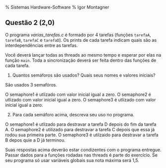 % Sistemas Hardware-Software
% Igor Montagner

## Questão 2 (2,0)

O programa *varias_tarefas.c* é formado por 4 tarefas (funções `tarefaA`, `tarefaB`, `tarefaC` e `tarefaD`). Os prints de cada tarefa indicam quais são as interdependências entre as tarefas.

Você deverá lançar todas as threads ao mesmo tempo e esperar por elas na função `main`. Toda a sincronização deverá ser feita dentro das funções de cada tarefa.

1. Quantos semáforos são usados? Quais seus nomes e valores iniciais?

São usados 3 semafóros.

O semaphore1 é utlizado com valor inicial igual a zero.
O semaphore2 é utlizado com valor inicial igual a zero.
O semaphore3 é utlizado com valor inicial igual a zero.

2. Para cada semáforo acima, descreva seu uso no programa.

O semaphore1 é utlizado para destravar a tarefa D depois do fim da tarefa A.
O semaphore2 é utilizado para destravar a tarefa C depois que essa já rodou sua primeira parte.
O semaphore3 é utilzaido para destravar a tarefa B depos quie a D já terminou.

<div class="alert">
Suas respostas acima deverão estar condizentes com o programa entregue.
</div>

<div class="alert">
Passar dados para a funções rodadas nas threads é parte do exercício. Se seu programa só usar variáveis globais sua nota máxima será 1,5.
</div>
